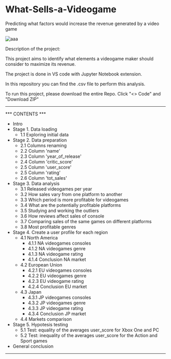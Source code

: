# What-Sells-a-Videogame
Predicting what factors would increase the revenue generated by a video game


![aaa](https://user-images.githubusercontent.com/118930159/213688552-e06bfdbc-1845-4293-b2b9-ff909b8e995c.png)


Description of the project:

This project aims to identify what elements a videogame maker should consider to maximize its revenue.

The project is done in VS code with Jupyter Notebook extension.

In this repository you can find the .csv file to perform this analysis.
	  
To run this project, please download the entire Repo. Click "<> Code" and "Download ZIP"     

________________________________



*** CONTENTS ***

* Intro
* Stage 1. Data loading
   * 1.1 Exploring initial data
* Stage 2. Data preparation
   * 2.1 Columns renaming
   * 2.2 Column 'name'
   * 2.3 Column 'year_of_release'
   * 2.4 Column 'critic_score'
   * 2.5 Column 'user_score'
   * 2.5 Column 'rating'
   * 2.6 Column 'tot_sales'
* Stage 3. Data analysis
   * 3.1 Released videogames per year
   * 3.2 How sales vary from one platform to another
   * 3.3 Which period is more profitable for videogames
   * 3.4 What are the potentially profitable platforms
   * 3.5 Studying and working the outliers
   * 3.6 How reviews affect sales of console
   * 3.7 Comparing sales of the same games on different platforms
   * 3.8 Most profitable genres
* Stage 4. Create a user profile for each region
   * 4.1 North America
     * 4.1.1 NA videogames consoles
     * 4.1.2 NA videogames genre
     * 4.1.3 NA videogame rating
     * 4.1.4 Conclusion NA market
   * 4.2 European Union
     * 4.2.1 EU videogames consoles
     * 4.2.2 EU videogames genre
     * 4.2.3 EU videogame rating
     * 4.2.4 Conclusion EU market
   * 4.3 Japan
     * 4.3.1 JP videogames consoles
     * 4.3.2 JP videogames genre
     * 4.3.3 JP videogame rating
     * 4.3.4 Conclusion JP market
   * 4.4 Markets comparison
* Stage 5. Hypotesis testing
   * 5.1 Test: equality of the averages user_score for Xbox One and PC
   * 5.2 Test: inequality of the averages user_score for the Action and Sport games
* General conclusion
 
 
 
 
 ________________________________
